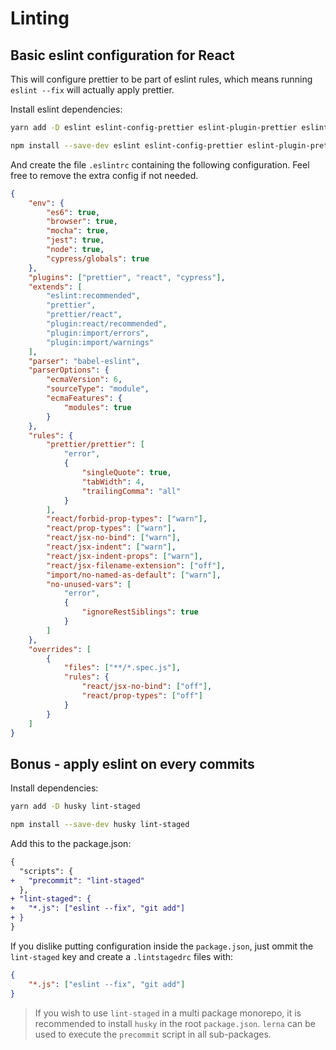 # Linting

## Basic eslint configuration for React

This will configure prettier to be part of eslint rules, which means running `eslint --fix` will actually apply prettier.

Install eslint dependencies:

```bash
yarn add -D eslint eslint-config-prettier eslint-plugin-prettier eslint-plugin-import eslint-plugin-jest eslint-plugin-jsx-a11y eslint-plugin-react eslint-config-prettier babel-eslint

npm install --save-dev eslint eslint-config-prettier eslint-plugin-prettier eslint-plugin-import eslint-plugin-jest eslint-plugin-jsx-a11y eslint-plugin-react eslint-config-prettier babel-eslint
```

And create the file `.eslintrc` containing the following configuration.
Feel free to remove the extra config if not needed.

```json
{
    "env": {
        "es6": true,
        "browser": true,
        "mocha": true,
        "jest": true,
        "node": true,
        "cypress/globals": true
    },
    "plugins": ["prettier", "react", "cypress"],
    "extends": [
        "eslint:recommended",
        "prettier",
        "prettier/react",
        "plugin:react/recommended",
        "plugin:import/errors",
        "plugin:import/warnings"
    ],
    "parser": "babel-eslint",
    "parserOptions": {
        "ecmaVersion": 6,
        "sourceType": "module",
        "ecmaFeatures": {
            "modules": true
        }
    },
    "rules": {
        "prettier/prettier": [
            "error",
            {
                "singleQuote": true,
                "tabWidth": 4,
                "trailingComma": "all"
            }
        ],
        "react/forbid-prop-types": ["warn"],
        "react/prop-types": ["warn"],
        "react/jsx-no-bind": ["warn"],
        "react/jsx-indent": ["warn"],
        "react/jsx-indent-props": ["warn"],
        "react/jsx-filename-extension": ["off"],
        "import/no-named-as-default": ["warn"],
        "no-unused-vars": [
            "error",
            {
                "ignoreRestSiblings": true
            }
        ]
    },
    "overrides": [
        {
            "files": ["**/*.spec.js"],
            "rules": {
                "react/jsx-no-bind": ["off"],
                "react/prop-types": ["off"]
            }
        }
    ]
}
```

## Bonus - apply eslint on every commits

Install dependencies:

```bash
yarn add -D husky lint-staged

npm install --save-dev husky lint-staged
```

Add this to the package.json:

```diff
{
  "scripts": {
+   "precommit": "lint-staged"
  },
+ "lint-staged": {
+   "*.js": ["eslint --fix", "git add"]
+ }
}
```

If you dislike putting configuration inside the `package.json`, just ommit the `lint-staged` key and create a `.lintstagedrc` files with:

```json
{
    "*.js": ["eslint --fix", "git add"]
}
```

> If you wish to use `lint-staged` in a multi package monorepo, it is recommended to install `husky` in the root `package.json`. `lerna` can be used to execute the `precommit` script in all sub-packages.
